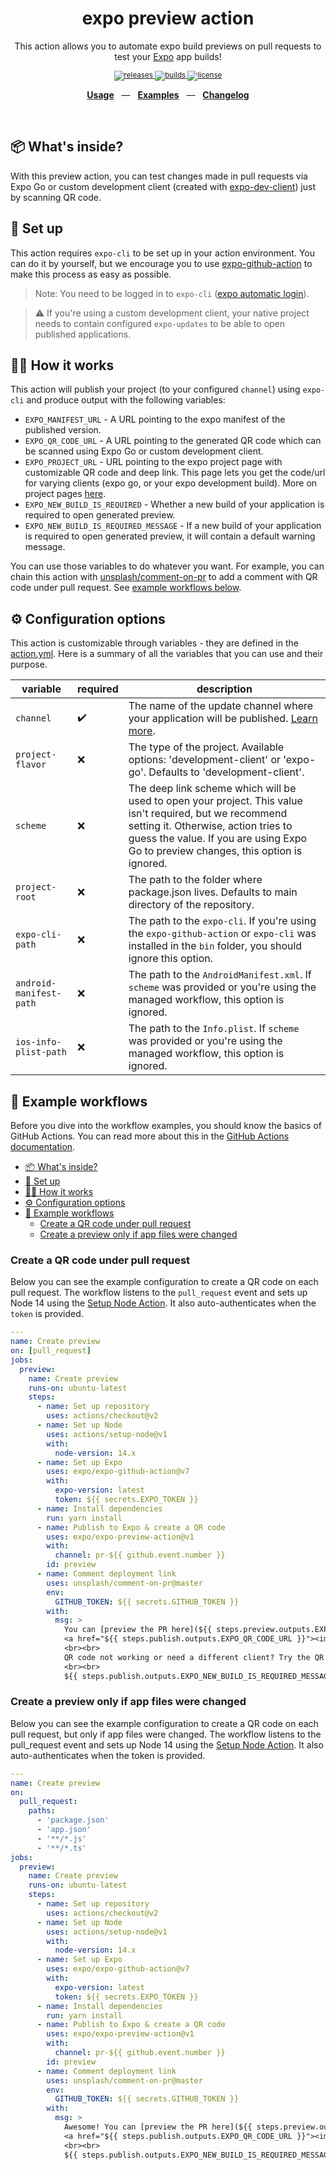 <div align="center">
  <h1>expo preview action</h1>
  <p></p>
  <p>This action allows you to automate expo build previews on pull requests to test your <a href="https://github.com/expo/expo">Expo</a> app builds!</p>
  <sup>
    <a href="https://github.com/expo/expo-preview-action/releases">
      <img src="https://img.shields.io/github/release/expo/expo-preview-action/all.svg?style=flat-square" alt="releases" />
    </a>
    <a href="https://github.com/expo/expo-preview-action/actions">
      <img src="https://img.shields.io/github/workflow/status/expo/expo-preview-action/CI/main.svg?style=flat-square" alt="builds" />
    </a>
    <a href="https://github.com/expo/expo-preview-action/blob/main/LICENSE.md">
      <img src="https://img.shields.io/github/license/expo/expo-preview-action?style=flat-square" alt="license" />
    </a>
  </sup>
  <br />
  <p align="center">
    <a href="https://github.com/expo/expo-preview-action#-set-up"><b>Usage</b></a>
    &nbsp;&nbsp;&mdash;&nbsp;&nbsp;
    <a href="https://github.com/expo/expo-preview-action#-example-workflows"><b>Examples</b></a>
    &nbsp;&nbsp;&mdash;&nbsp;&nbsp;
    <a href="https://github.com/expo/expo-preview-action/blob/main/CHANGELOG.md"><b>Changelog</b></a>
  </p>
  <br />
</div>

## 📦 What's inside?

With this preview action, you can test changes made in pull requests via Expo Go or custom development client (created with [expo-dev-client](https://docs.expo.io/clients/introduction/)) just by scanning QR code.

## 🔧 Set up

This action requires `expo-cli` to be set up in your action environment. You can do it by yourself, but we encourage you to use [expo-github-action](https://github.com/expo/expo-github-action) to make this process as easy as possible.

> Note: You need to be logged in to `expo-cli`  ([expo automatic login](https://github.com/expo/expo-github-action#automatic-expo-login)).

> ⚠️ If you're using a custom development client, your native project needs to contain configured `expo-updates` to be able to open published applications.

## 🏃‍♂️ How it works

This action will publish your project (to your configured `channel`) using `expo-cli` and produce output with the following variables:

- `EXPO_MANIFEST_URL` - A URL pointing to the expo manifest of the published version.
- `EXPO_QR_CODE_URL` - A URL pointing to the generated QR code which can be scanned using Expo Go or custom development client.
- `EXPO_PROJECT_URL` - URL pointing to the expo project page with customizable QR code and deep link. This page lets you get the code/url for varying clients (expo go, or your expo development build). More on project pages [here](https://github.com/expo/fyi/blob/main/project-page.md).
- `EXPO_NEW_BUILD_IS_REQUIRED` - Whether a new build of your application is required to open generated preview.
- `EXPO_NEW_BUILD_IS_REQUIRED_MESSAGE` - If a new build of your application is required to open generated preview, it will contain a default warning message.

You can use those variables to do whatever you want. For example, you can chain this action with [unsplash/comment-on-pr](https://github.com/unsplash/comment-on-pr) to add a comment with QR code under pull request. See [example workflows below](#-example-workflows).

## ⚙️ Configuration options

This action is customizable through variables - they are defined in the [action.yml](action.yml). Here is a summary of all the variables that you can use and their purpose.

| variable                | required | description                                                                                                                                                                                                                            |
| ----------------------- | -------- | -------------------------------------------------------------------------------------------------------------------------------------------------------------------------------------------------------------------------------------- |
| `channel`               | ✔️        | The name of the update channel where your application will be published. [Learn more](https://docs.expo.io/distribution/release-channels/).                                                                                            |
| `project-flavor`        | ❌        | The type of the project. Available options: 'development-client' or 'expo-go'. Defaults to 'development-client'.                                                                                                                       |
| `scheme`                | ❌        | The deep link scheme which will be used to open your project. This value isn't required, but we recommend setting it. Otherwise, action tries to guess the value. If you are using Expo Go to preview changes, this option is ignored. |
| `project-root`          | ❌        | The path to the folder where package.json lives. Defaults to main directory of the repository.                                                                                                                                         |
| `expo-cli-path`         | ❌        | The path to the `expo-cli`. If you're using the `expo-github-action` or `expo-cli` was installed in the `bin` folder, you should ignore this option.                                                                                   |
| `android-manifest-path` | ❌        | The path to the `AndroidManifest.xml`. If `scheme` was provided or you're using the managed workflow, this option is ignored.                                                                                                          |
| `ios-info-plist-path`   | ❌        | The path to the `Info.plist`. If `scheme` was provided or you're using the managed workflow, this option is ignored.                                                                                                                   |

## 📝 Example workflows

Before you dive into the workflow examples, you should know the basics of GitHub Actions.
You can read more about this in the [GitHub Actions documentation](https://docs.github.com/en/actions).

- [📦 What's inside?](#-whats-inside)
- [🔧 Set up](#-set-up)
- [🏃‍♂️ How it works](#️-how-it-works)
- [⚙️ Configuration options](#️-configuration-options)
- [📝 Example workflows](#-example-workflows)
  - [Create a QR code under pull request](#create-a-qr-code-under-pull-request)
  - [Create a preview only if app files were changed](#create-a-preview-only-if-app-files-were-changed)

### Create a QR code under pull request

Below you can see the example configuration to create a QR code on each pull request.
The workflow listens to the `pull_request` event and sets up Node 14 using the [Setup Node Action](https://help.github.com/en/categories/automating-your-workflow-with-github-actions).
It also auto-authenticates when the `token` is provided.

```yml
---
name: Create preview
on: [pull_request]
jobs:
  preview:
    name: Create preview
    runs-on: ubuntu-latest
    steps:
      - name: Set up repository
        uses: actions/checkout@v2
      - name: Set up Node
        uses: actions/setup-node@v1
        with:
          node-version: 14.x
      - name: Set up Expo
        uses: expo/expo-github-action@v7
        with:
          expo-version: latest
          token: ${{ secrets.EXPO_TOKEN }}
      - name: Install dependencies
        run: yarn install
      - name: Publish to Expo & create a QR code
        uses: expo/expo-preview-action@v1
        with:
          channel: pr-${{ github.event.number }}
        id: preview
      - name: Comment deployment link
        uses: unsplash/comment-on-pr@master
        env:
          GITHUB_TOKEN: ${{ secrets.GITHUB_TOKEN }}
        with:
          msg: >
            You can [preview the PR here](${{ steps.preview.outputs.EXPO_QR_CODE_URL }}).<br><br>
            <a href="${{ steps.publish.outputs.EXPO_QR_CODE_URL }}"><img src="${{ steps.preview.outputs.EXPO_QR_CODE_URL }}" height="512px" width="512px"></a>
            <br><br>
            QR code not working or need a different client? Try the QR code or deep link from the [project page](${{steps.preview.outputs.EXPO_PROJECT_URL}}).
            <br><br>
            ${{ steps.publish.outputs.EXPO_NEW_BUILD_IS_REQUIRED_MESSAGE }}
```

### Create a preview only if app files were changed

Below you can see the example configuration to create a QR code on each pull request, but only if app files were changed. The workflow listens to the pull_request event and sets up Node 14 using the [Setup Node Action](https://help.github.com/en/categories/automating-your-workflow-with-github-actions). It also auto-authenticates when the token is provided.

```yml
---
name: Create preview
on:
  pull_request:
    paths:
      - 'package.json'
      - 'app.json'
      - '**/*.js'
      - '**/*.ts'
jobs:
  preview:
    name: Create preview
    runs-on: ubuntu-latest
    steps:
      - name: Set up repository
        uses: actions/checkout@v2
      - name: Set up Node
        uses: actions/setup-node@v1
        with:
          node-version: 14.x
      - name: Set up Expo
        uses: expo/expo-github-action@v7
        with:
          expo-version: latest
          token: ${{ secrets.EXPO_TOKEN }}
      - name: Install dependencies
        run: yarn install
      - name: Publish to Expo & create a QR code
        uses: expo/expo-preview-action@v1
        with:
          channel: pr-${{ github.event.number }}
        id: preview
      - name: Comment deployment link
        uses: unsplash/comment-on-pr@master
        env:
          GITHUB_TOKEN: ${{ secrets.GITHUB_TOKEN }}
        with:
          msg: >
            Awesome! You can [preview the PR here](${{ steps.preview.outputs.EXPO_QR_CODE_URL }}).<br><br>
            <a href="${{ steps.publish.outputs.EXPO_QR_CODE_URL }}"><img src="${{ steps.preview.outputs.EXPO_QR_CODE_URL }}" height="512px" width="512px"></a>
            <br><br>
            ${{ steps.publish.outputs.EXPO_NEW_BUILD_IS_REQUIRED_MESSAGE }}
```
